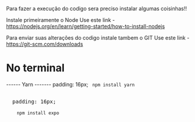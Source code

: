 Para fazer a execução do codigo sera preciso instalar algumas coisinhas!!

Instale primeiramente o Node
Use este link - https://nodejs.org/en/learn/getting-started/how-to-install-nodejs

Para enviar suas alterações do codigo instale tambem o GIT 
Use este link - https://git-scm.com/downloads

<h1>No terminal</h1>

------ Yarn -------
  padding: 16px;
  <code>
    npm install yarn
  </code>

<pre> 
  padding: 16px;
  <code class= "expo">
    npm install expo
  </code>
</pre>
